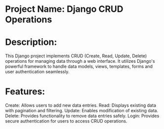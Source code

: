 # Project Name: Django CRUD Operations
# Description:
This Django project implements CRUD (Create, Read, Update, Delete) operations for managing data through a web interface. It utilizes Django's powerful framework to handle data models, views, templates, forms and user authentication seamlessly.

# Features:
Create: Allows users to add new data entries.
Read: Displays existing data with pagination and filtering.
Update: Enables modification of existing data.
Delete: Provides functionality to remove data entries safely.
Login: Provides secure authentication for users to access CRUD operations.

